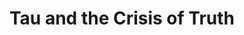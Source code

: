 ---
layout: blog-tau-and-the-crisis-of-truth
title: Tau and the Crisis of Truth

nav: blog
card:  Tau and the Crisis of Truth
creator : admin IDNI
publisher_handle : IDNI
description: We live in a world in which no one knows the law. Except trivial cases, you cannot know what is legal and what is not, all you can do is try ...
type: blog
fbnumberID: ARSPSs08qmchtVLR0kVb_UwG5dfUzbNOBDDfZ_RFFn44FfdJN0Crymsm2kcHsTqcYEg

namespace: faq.tau-and-the-crisis-of-truth
permalink: /blog/tau-and-the-crisis-of-truth
permalink_en: /blog/tau-and-the-crisis-of-truth
permalink_es: /blog/tau-and-the-crisis-of-truth

---